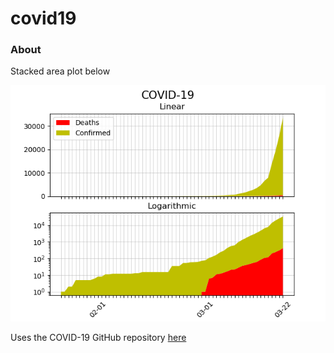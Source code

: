 # covid19

### About
Stacked area plot below

![alt text](figs/fig.png)

Uses the COVID-19 GitHub repository [here](https://github.com/CSSEGISandData/COVID-19)
